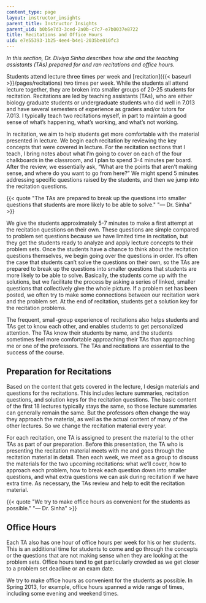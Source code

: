 ```yaml
---
content_type: page
layout: instructor_insights
parent_title: Instructor Insights
parent_uid: b0b5e7d3-3ced-2a0b-c7c7-e7b0037e8722
title: Recitations and Office Hours
uid: e7e55393-1b25-4ee4-b4e1-2035be010fc3
---
```


_In this section, Dr. Diviya Sinha describes how she and the teaching assistants (TAs) prepared for and ran recitations and office hours._

Students attend lecture three times per week and [recitation]({{< baseurl >}}/pages/recitations) two times per week. While the students all attend lecture together, they are broken into smaller groups of 20-25 students for recitation. Recitations are led by teaching assistants (TAs), who are either biology graduate students or undergraduate students who did well in 7.013 and have several semesters of experience as graders and/or tutors for 7.013. I typically teach two recitations myself, in part to maintain a good sense of what’s happening, what’s working, and what’s not working.

In recitation, we aim to help students get more comfortable with the material presented in lecture. We begin each recitation by reviewing the key concepts that were covered in lecture. For the recitation sections that I teach, I bring notes about what I’m going to cover on each of the four chalkboards in the classroom, and I plan to spend 3-4 minutes per board. After the review, we essentially ask, “What are the points that aren’t making sense, and where do you want to go from here?” We might spend 5 minutes addressing specific questions raised by the students, and then we jump into the recitation questions.

{{< quote "The TAs are prepared to break up the questions into smaller questions that students are more likely to be able to solve." "— Dr. Sinha" >}}

We give the students approximately 5-7 minutes to make a first attempt at the recitation questions on their own. These questions are simple compared to problem set questions because we have limited time in recitation, but they get the students ready to analyze and apply lecture concepts to their problem sets. Once the students have a chance to think about the recitation questions themselves, we begin going over the questions in order. It’s often the case that students can’t solve the questions on their own, so the TAs are prepared to break up the questions into smaller questions that students are more likely to be able to solve. Basically, the students come up with the solutions, but we facilitate the process by asking a series of linked, smaller questions that collectively give the whole picture. If a problem set has been posted, we often try to make some connections between our recitation work and the problem set. At the end of recitation, students get a solution key for the recitation problems.

The frequent, small-group experience of recitations also helps students and TAs get to know each other, and enables students to get personalized attention. The TAs know their students by name, and the students sometimes feel more comfortable approaching their TAs than approaching me or one of the professors. The TAs and recitations are essential to the success of the course.

Preparation for Recitations
---------------------------

Based on the content that gets covered in the lecture, I design materials and questions for the recitations. This includes lecture summaries, recitation questions, and solution keys for the recitation questions. The basic content of the first 18 lectures typically stays the same, so those lecture summaries can generally remain the same. But the professors often change the way they approach the material, as well as the actual content of many of the other lectures. So we change the recitation material every year.

For each recitation, one TA is assigned to present the material to the other TAs as part of our preparation. Before this presentation, the TA who is presenting the recitation material meets with me and goes through the recitation material in detail. Then each week, we meet as a group to discuss the materials for the two upcoming recitations: what we’ll cover, how to approach each problem, how to break each question down into smaller questions, and what extra questions we can ask during recitation if we have extra time. As necessary, the TAs review and help to edit the recitation material.

{{< quote "We try to make office hours as convenient for the students as possible." "— Dr. Sinha" >}}

Office Hours
------------

Each TA also has one hour of office hours per week for his or her students. This is an additional time for students to come and go through the concepts or the questions that are not making sense when they are looking at the problem sets. Office hours tend to get particularly crowded as we get closer to a problem set deadline or an exam date.

We try to make office hours as convenient for the students as possible. In Spring 2013, for example, office hours spanned a wide range of times, including some evening and weekend times.